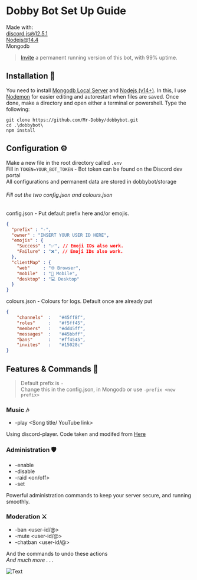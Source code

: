 # Dobby Bot Set Up Guide

Made with:   
discord.js@12.5.1  
Nodejs@14.4  
Mongodb

> [Invite](https://bit.ly/2KzZSbV) a permanent running version of this bot, with 99% uptime.

## Installation 🤖

You need to install [Mongodb Local Server](https://www.mongodb.com/try/download/shell) and [Nodejs (v14+)](https://nodejs.org/en/). In this, I use [Nodemon](https://www.npmjs.com/package/nodemon) for easier editing and autorestart when files are saved. Once done, make a directory and open either a terminal or powershell. Type the following:

```shell
git clone https://github.com/Mr-Dobby/dobbybot.git
cd .\dobbybot\
npm install
```

## Configuration ⚙️

Make a new file in the root directory called `.env`  
Fill in `TOKEN=YOUR_BOT_TOKEN` - Bot token can be found on the Discord dev portal  
All configurations and permanent data are stored in dobbybot/storage
###### Fill out the two config.json and colours.json
config.json - Put default prefix here and/or emojis.
```json
{
  "prefix" : "-",
  "owner" : "INSERT YOUR USER ID HERE",
  "emojis" : {
    "Success" : "✅", // Emoji IDs also work.
    "Failure" : "❌", // Emoji IDs also work.
  },
  "clientMap" : { 
    "web"     : "🌐 Browser", 
    "mobile"  : "📱 Mobile", 
    "desktop" : "💻 Desktop" 
  }
}
```
colours.json - Colours for logs. Default once are already put
```json
{
    "channels"  :   "#45ff8f",
    "roles"     :   "#f5ff45",
    "members"   :   "#dd45ff",
    "messages"  :   "#45bbff",
    "bans"      :   "#ff4545",
    "invites"   :   "#15028c"   
}
```

## Features & Commands 📝

> Default prefix is `-`  
> Change this in the config.json, in Mongodb or use `-prefix <new prefix>`

### Music 🎶
* -play <Song title/ YouTube link>

Using discord-player. Code taken and modifed from [Here](https://github.com/ZerioDev/Music-bot)

### Administration 🛡️

* -enable <server-function>  
* -disable <server-function>  
* -raid <on/off>  
* -set <log-type> <channel-id>  

Powerful administration commands to keep your server secure, and running smoothly.

### Moderation ⚔️

* -ban <user-id/@>  
* -mute <user-id/@>  
* -chatban <user-id/@>  

And the commands to undo these actions  
*And much more . . .*

![Text](https://cdn.discordapp.com/attachments/565456894819434497/805837960263893063/unknown.png)
